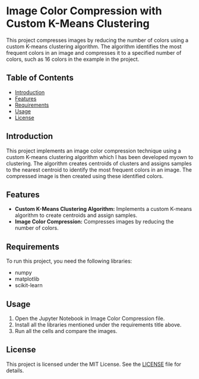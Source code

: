 # Image Color Compression with Custom K-Means Clustering

This project compresses images by reducing the number of colors using a custom K-means clustering algorithm. The algorithm identifies the most frequent colors in an image and compresses it to a specified number of colors, such as 16 colors in the example in the project.

## Table of Contents

- [Introduction](#introduction)
- [Features](#features)
- [Requirements](#requirements)
- [Usage](#usage)
- [License](#License)

## Introduction

This project implements an image color compression technique using a custom K-means clustering algorithm which I has been developed myown to clustering. The algorithm creates centroids of clusters and assigns samples to the nearest centroid to identify the most frequent colors in an image. The compressed image is then created using these identified colors.

## Features

- **Custom K-Means Clustering Algorithm:** Implements a custom K-means algorithm to create centroids and assign samples.
- **Image Color Compression:** Compresses images by reducing the number of colors.

## Requirements

To run this project, you need the following libraries:

- numpy
- matplotlib
- scikit-learn

## Usage
1. Open the Jupyter Notebook in Image Color Compression file.
2. Install all the libraries mentioned under the requirements title above.
3. Run all the cells and compare the images.

## License
This project is licensed under the MIT License. See the [LICENSE](LICENSE) file for details.

